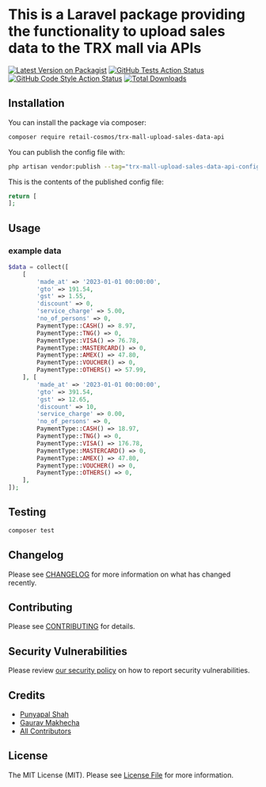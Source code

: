 # This is a Laravel package providing the functionality to upload sales data to the TRX mall via APIs

[![Latest Version on Packagist](https://img.shields.io/packagist/v/retail-cosmos/trx-mall-upload-sales-data-api.svg?style=flat-square)](https://packagist.org/packages/retail-cosmos/trx-mall-upload-sales-data-api)
[![GitHub Tests Action Status](https://img.shields.io/github/actions/workflow/status/retail-cosmos/trx-mall-upload-sales-data-api/run-tests.yml?branch=main&label=tests&style=flat-square)](https://github.com/retail-cosmos/trx-mall-upload-sales-data-api/actions?query=workflow%3Arun-tests+branch%3Amain)
[![GitHub Code Style Action Status](https://img.shields.io/github/actions/workflow/status/retail-cosmos/trx-mall-upload-sales-data-api/fix-php-code-style-issues.yml?branch=main&label=code%20style&style=flat-square)](https://github.com/retail-cosmos/trx-mall-upload-sales-data-api/actions?query=workflow%3A"Fix+PHP+code+style+issues"+branch%3Amain)
[![Total Downloads](https://img.shields.io/packagist/dt/retail-cosmos/trx-mall-upload-sales-data-api.svg?style=flat-square)](https://packagist.org/packages/retail-cosmos/trx-mall-upload-sales-data-api)


## Installation

You can install the package via composer:

```bash
composer require retail-cosmos/trx-mall-upload-sales-data-api
```

You can publish the config file with:

```bash
php artisan vendor:publish --tag="trx-mall-upload-sales-data-api-config"
```

This is the contents of the published config file:

```php
return [
];
```


## Usage

### example data

```php
$data = collect([
    [
        'made_at' => '2023-01-01 00:00:00',
        'gto' => 191.54,
        'gst' => 1.55,
        'discount' => 0,
        'service_charge' => 5.00,
        'no_of_persons' => 0,
        PaymentType::CASH() => 8.97,
        PaymentType::TNG() => 0,
        PaymentType::VISA() => 76.78,
        PaymentType::MASTERCARD() => 0,
        PaymentType::AMEX() => 47.80,
        PaymentType::VOUCHER() => 0,
        PaymentType::OTHERS() => 57.99,
    ], [
        'made_at' => '2023-01-01 00:00:00',
        'gto' => 391.54,
        'gst' => 12.65,
        'discount' => 10,
        'service_charge' => 0.00,
        'no_of_persons' => 0,
        PaymentType::CASH() => 18.97,
        PaymentType::TNG() => 0,
        PaymentType::VISA() => 176.78,
        PaymentType::MASTERCARD() => 0,
        PaymentType::AMEX() => 47.80,
        PaymentType::VOUCHER() => 0,
        PaymentType::OTHERS() => 0,
    ],
]);

```

## Testing

```bash
composer test
```

## Changelog

Please see [CHANGELOG](CHANGELOG.md) for more information on what has changed recently.

## Contributing

Please see [CONTRIBUTING](CONTRIBUTING.md) for details.

## Security Vulnerabilities

Please review [our security policy](../../security/policy) on how to report security vulnerabilities.

## Credits

- [Punyapal Shah](https://github.com/MrPunyapal])
- [Gaurav Makhecha](https://github.com/gauravmak)
- [All Contributors](../../contributors)

## License

The MIT License (MIT). Please see [License File](LICENSE.md) for more information.
